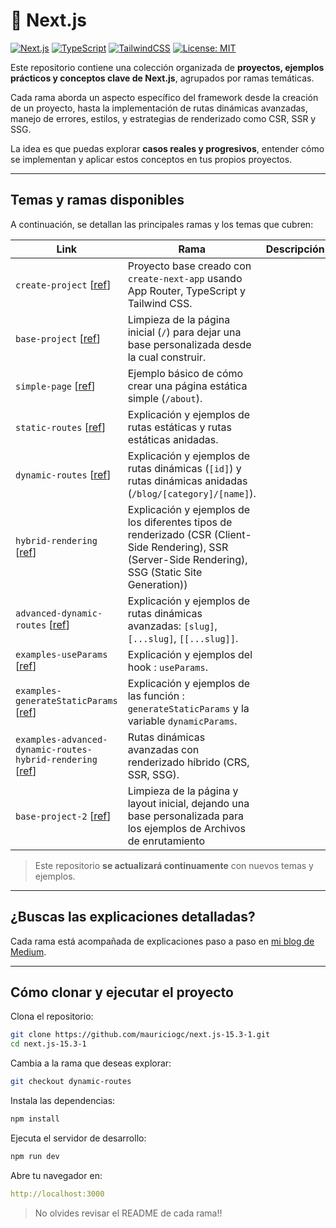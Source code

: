 # 🚀 Next.js

[![Next.js](https://img.shields.io/badge/Next.js-13%2B-blue?logo=next.js)](https://nextjs.org/)
[![TypeScript](https://img.shields.io/badge/TypeScript-5.x-blue?logo=typescript)](https://www.typescriptlang.org/)
[![TailwindCSS](https://img.shields.io/badge/TailwindCSS-3.x-06b6d4?logo=tailwindcss)](https://tailwindcss.com/)
[![License: MIT](https://img.shields.io/badge/license-MIT-green.svg)](https://opensource.org/licenses/MIT)

Este repositorio contiene una colección organizada de **proyectos, ejemplos prácticos y conceptos clave de Next.js**, agrupados por ramas temáticas.

Cada rama aborda un aspecto específico del framework desde la creación de un proyecto, hasta la implementación de rutas dinámicas avanzadas, manejo de errores, estilos, y estrategias de renderizado como CSR, SSR y SSG.

La idea es que puedas explorar **casos reales y progresivos**, entender cómo se implementan y aplicar estos conceptos en tus propios proyectos.

---

## Temas y ramas disponibles

A continuación, se detallan las principales ramas y los temas que cubren:

| Link                                                                                                                                                             | Rama                                                                                                                                                   | Descripción |
| ---------------------------------------------------------------------------------------------------------------------------------------------------------------- | ------------------------------------------------------------------------------------------------------------------------------------------------------ | ----------- |
| `create-project` [[ref](https://github.com/mauriciogc/next.js-15.3-1/tree/create-project)]                                                                       | Proyecto base creado con `create-next-app` usando App Router, TypeScript y Tailwind CSS.                                                               |
| `base-project` [[ref](https://github.com/mauriciogc/next.js-15.3-1/tree/base-project)]                                                                           | Limpieza de la página inicial (`/`) para dejar una base personalizada desde la cual construir.                                                         |
| `simple-page` [[ref](https://github.com/mauriciogc/next.js-15.3-1/tree/simple-page)]                                                                             | Ejemplo básico de cómo crear una página estática simple (`/about`).                                                                                    |
| `static-routes` [[ref](https://github.com/mauriciogc/next.js-15.3-1/tree/static-routes)]                                                                         | Explicación y ejemplos de rutas estáticas y rutas estáticas anidadas.                                                                                  |
| `dynamic-routes` [[ref](https://github.com/mauriciogc/next.js-15.3-1/tree/dynamic-routes)]                                                                       | Explicación y ejemplos de rutas dinámicas (`[id]`) y rutas dinámicas anidadas (`/blog/[category]/[name]`).                                             |
| `hybrid-rendering` [[ref](https://github.com/mauriciogc/next.js-15.3-1/tree/hybrid-rendering)]                                                                   | Explicación y ejemplos de los diferentes tipos de renderizado (CSR (Client-Side Rendering), SSR (Server-Side Rendering), SSG (Static Site Generation)) |
| `advanced-dynamic-routes` [[ref](https://github.com/mauriciogc/next.js-15.3-1/tree/advanced-dynamic-routes)]                                                     | Explicación y ejemplos de rutas dinámicas avanzadas: `[slug]`, `[...slug]`, `[[...slug]]`.                                                             |
| `examples-useParams` [[ref](https://github.com/mauriciogc/next.js-15.3-1/tree/examples-useParams)]                                                               | Explicación y ejemplos del hook : `useParams`.                                                                                                         |
| `examples-generateStaticParams` [[ref](https://github.com/mauriciogc/next.js-15.3-1/tree/examples-generateStaticParams)]                                         | Explicación y ejemplos de las función : `generateStaticParams` y la variable `dynamicParams`.                                                          |
| `examples-advanced-dynamic-routes-hybrid-rendering` [[ref](https://github.com/mauriciogc/next.js-15.3-1/tree/examples-advanced-dynamic-routes-hybrid-rendering)] | Rutas dinámicas avanzadas con renderizado híbrido (CRS, SSR, SSG).                                                                                     |
| `base-project-2` [[ref](https://github.com/mauriciogc/next.js-15.3-1/tree/base-project-2)]                                                                       | Limpieza de la página y layout inicial, dejando una base personalizada para los ejemplos de Archivos de enrutamiento                                   |

> Este repositorio **se actualizará continuamente** con nuevos temas y ejemplos.

---

## ¿Buscas las explicaciones detalladas?

Cada rama está acompañada de explicaciones paso a paso en [mi blog de Medium](https://mauriciogc.medium.com/).

---

## Cómo clonar y ejecutar el proyecto

Clona el repositorio:

```bash
git clone https://github.com/mauriciogc/next.js-15.3-1.git
cd next.js-15.3-1
```

Cambia a la rama que deseas explorar:

```bash
git checkout dynamic-routes
```

Instala las dependencias:

```bash
npm install
```

Ejecuta el servidor de desarrollo:

```bash
npm run dev
```

Abre tu navegador en:

```yaml
http://localhost:3000
```

> No olvides revisar el README de cada rama!!
